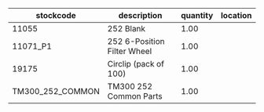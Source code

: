 |stockcode|description|quantity|location|
|---------|-----------|--------|--------|
|11055|252 Blank|1.00||
|11071_P1|252 6-Position Filter Wheel|1.00| |
|19175|Circlip (pack of 100)|1.00||
|TM300_252_COMMON|TM300 252 Common Parts|1.00||

